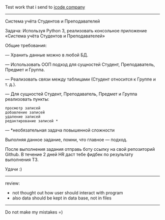 Test work that i send to [icode company](https://icode.by/)

---

Система учёта Студентов и Преподавателей

Задача: Используя Python 3, реализовать консольное приложение «Система учёта Студентов и Преподавателей»

Общие требования:

— Хранить данные можно в любой БД.

— Использовать ООП подход для сущностей Студент, Преподаватель, Предмет и Группа.

— Реализовать связи между таблицами (Студент относится к Группе и т. д.).

— Для сущностей Студент, Преподаватель, Предмет и Группа реализовать пункты:

    просмотр записей
    добавление записей
    удаление записей
    редактирование записей *

— *необязательная задача повышенной сложности

Выполняя данное задание, помни, что главное — подход.

После выполнения задания отправь боту ссылку на свой репозиторий Github.
В течение 2 дней HR даст тебе фидбек по результату выполнения ТЗ.

Удачи :)

---

review:
  * not thought out how user should interact with program
  * also data should be kept in data base, not in files

---

Do not make my mistakes =)
